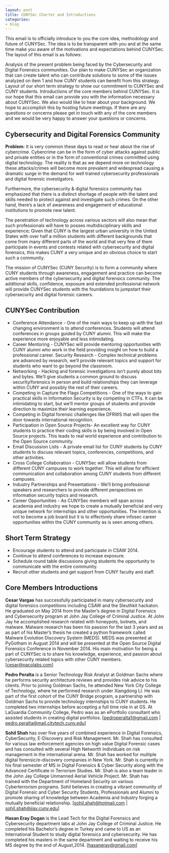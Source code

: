 ```yaml
---
layout: post
title: CUNYSec Charter and Introductions
categories:
- blog
---
```


This email is to officially introduce to you the core idea, methodology and future of CUNYSec. The idea is to be transparent with you and at the same time make you aware of the motivations and expectations behind CUNYSec. The layout of this email is as follows:

Analysis of the present problem being faced by the Cybersecurity and Digital Forensics communities.
Our plan to make CUNYSec an organization that can create talent who can contribute solutions to some of the issues analyzed on item 1 and how CUNY students can benefit from this strategy.
Layout of our short term strategy to show our commitment to CUNYSec and CUNY students.
Introductions of the core members behind CUNYSec. 
It is our hope that this email can provide you with the information necessary about CUNYSec. We also would like to hear about your background. We hope to accomplish this by hosting future meetings. If there are any questions or concerns please get in touch with any of the core members and we would be very happy to answer your questions or concerns.

## Cybersecurity and Digital Forensics Community

**Problem:** It is very common these days to read or hear about the rise of cybercrime. Cybercrime can be in the form of cyber attacks against public and private entities or in the form of conventional crimes committed using digital technology. The reality is that as we depend more on technology these attacks/crimes will become more prevalent and widespread causing a dramatic surge in the demand for well trained cybersecurity professionals and digital forensic investigators.

Furthermore, the cybersecurity & digital forensics community has emphasized that there is a distinct shortage of people with the talent and skills needed to protect against and investigate such crimes. On the other hand, there’s a lack of awareness and engagement of educational institutions to promote new talent.

The penetration of technology across various sectors will also mean that such professionals will have to posses multidisciplinary skills and experience; Given that CUNY is the largest urban university in the United States with over half a million students with different backgrounds that come from many different parts of the world and that very few of them participate in events and contests related with cybersecurity and digital forensics, this makes CUNY a very unique and an obvious choice to start such a community.

The mission of CUNYSec (CUNY Security) is to form a community where CUNY students through awareness, engagement and practice can become active members of the cybersecurity and digital forensics community.  The additional skills, confidence, exposure and extended professional network will provide CUNYSec students with the foundations to jumpstart their cybersecurity and digital forensic careers.

## CUNYSec Contribution
* Conference Attendance - One of the main ways to keep up with the fast changing environment is to attend conferences. Students will attend conferences in groups guided by CUNY alumni. This will make the experience more enjoyable and less intimidating.  
* Career Mentoring - CUNYSec will provide mentoring opportunities with CUNY alumni who work in the field providing insight on how to build a professional career.
Security Research -  Complex technical problems are advanced by research, we’ll provide relevant topics and support for students who want to go beyond the classroom.
* Networking - Hacking and forensic investigations isn’t purely about bits and bytes. We’ll give students a common ground to discuss security/forensics in person and build relationships they can leverage within CUNY and possibly the rest of their careers.
* Competing in Capture the Flags Competitions - One of the ways to gain practical skills in Information Security is by competing in CTFs. It can be intimidating to start, but we’ll mentor groups of students and provide direction to maximize their learning experience.
* Competing in Digital forensic challenges like DFRWS that will open the door towards international recognition.
* Participation in Open Source Projects- An excellent way for CUNY students to practice their coding skills is by being involved in Open Source projects. This leads to real world experience and contribution to the Open Source community.
* Email Discussion Lists - A private email list for CUNY students by CUNY students to discuss relevant topics, conferences, competitions, and other activities.
* Cross College Collaboration - CUNYSec will allow students from different CUNY campuses to work together. This will allow for efficient communication and collaboration among CUNY students from different campuses.
* Industry Partnerships and Presentations - We’ll bring professional speakers and researchers to provide different perspectives on information security topics and research.
* Career Opportunities - As CUNYSec members will span across academia and industry we hope to create a mutually beneficial and very unique network for internships and other opportunities. The intention is not to become a job board but it is to effectively share infosec career opportunities within the CUNY community as is seen among others.

## Short Term Strategy

* Encourage students to attend and participate in CSAW 2014.
* Continue to attend conferences to increase exposure.
* Schedule round table discussions giving students the opportunity to communicate with the entire community.
* Recruit other students and get support from CUNY faculty and staff.

## Core Members Introductions

**Cesar Vargas** has successfully participated in many cybersecurity and digital forensics competitions including CSAW and the Sleuthkit hackaton. He graduated on May 2014 from the Master’s degree in Digital Forensics and Cybersecurity program at John Jay College of Criminal Justice. At John Jay he accomplished research related with honeypots, botnets, and malware. Malware research has been his passion for the last 3 years and as as part of his Master’s thesis he created a python framework called Malware Evolution Discovery System (MEDS). MEDS was presented at PyGotham in August 2014 and will be presented at the Open Source Digital Forensics Conference in November 2014. His main motivation for being a part of CUNYSec is to share his knowledge, experience, and passion about cybersecurity related topics with other CUNY members. [cesar@nacolabs.com]

**Pedro Peralta** is a Senior Technology Risk Analyst at Goldman Sachs where he performs security architecture reviews and provides risk advice to his clients. Prior to joining Goldman Sachs, he attended New York City College of Technology, where he performed research under Xiangdong LI. He was part of the first cohort of the CUNY Bridge program, a partnership with Goldman Sachs to provide technology internships to CUNY students. He completed two internships before accepting a full time role in at GS. At LaGuardia Community College, Pedro was as an ePortfolio consultant who assisted students in creating digital portfolios. [pedroperalta1@gmail.com | pedro.peralta@mail.citytech.cuny.edu]

**Sohil Shah** has over five years of combined experience in Digital Forensics, CyberSecurity, E-Discovery and Risk Management. Mr. Shah has consulted for various law enforcement agencies on high value Digital Forensic cases and has consulted with several High Networth Individuals on risk management in the international arena. Mr. Shah has worked for multiple digital forensic/e-discovery companies in New York. Mr. Shah is currently in his final semester of MS in Digital Forensics & Cyber Security along with the Advanced Certificate in Terrorism Studies. Mr. Shah is also a team leader in the John Jay College Unmanned Aerial Vehicle Project. Mr. Shah has trained with the Department of Homeland Security on various Cyberterrorism programs. Sohil believes in creating a vibrant community of Digital Forensic and Cyber Security Students, Professionals and Alumni to promote sharing of knowledge between Academia and Industry forging a mutually beneficial relationship. [sohil.shah@hotmail.com | sohil.shah@jjay.cuny.edu]

**Hasan Eray Dogan** is the Lead Tech for the Digital Forensics and Cybersecurity department labs at John Jay College of Criminal Justice. He completed his Bachelor’s degree in Turkey and came to US as an International Student to study digital forensics and cybersecurity. He has completed his masters in the same department and waiting to receive his MS degree by the end of August,2014. [hasaneray@gmail.com]
